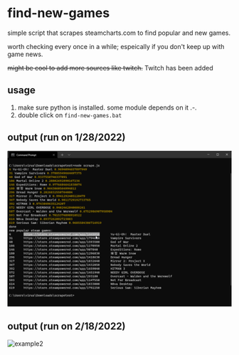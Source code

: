 # find-new-games
simple script that scrapes steamcharts.com to find popular and new games.

worth checking every once in a while; espeically if you don't keep up with game news.

~~might be cool to add more sources like twitch.~~ Twitch has been added




## usage
1. make sure python is installed. some module depends on it .-.
2. double click on `find-new-games.bat`

## output (run on 1/28/2022)
![example](example.png)


## output (run on 2/18/2022)
![example2](https://i.imgur.com/6FN4xZk.png)
